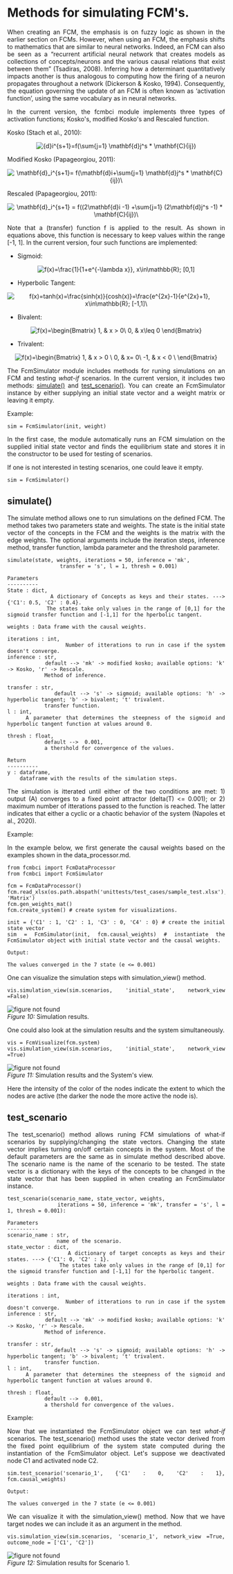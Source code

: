 # Methods for simulating FCM's.
<div align = justify>
When creating an FCM, the emphasis is on fuzzy logic as shown in the earlier section on FCMs. However, when using an FCM, the emphasis shifts to mathematics that are similar to neural networks. Indeed, an FCM can also be seen as a “recurrent artificial neural network that creates models as collections of concepts/neurons and the various causal relations that exist between them” (Tsadiras, 2008). Inferring how a determinant quantitatively impacts another is thus analogous to computing how the firing of a neuron propagates throughout a network (Dickerson & Kosko, 1994). Consequently, the equation governing the update of an FCM is often known as ‘activation function’, using the same vocabulary as in neural networks.

In the current version, the fcmbci module implements three types of activation functions; Kosko's, modified Kosko's and Rescaled function. 
</div>

Kosko (Stach et al., 2010):
<div class=container, align=center>

![{d}_i^{s+1}=f(\sum_{j=1} \mathbf{d}_j^s * \mathbf{C}_{ij})](https://render.githubusercontent.com/render/math?math=%7Bd%7D_i%5E%7Bs%2B1%7D%3Df(%5Csum_%7Bj%3D1%7D%20%5Cmathbf%7Bd%7D_j%5Es%20*%20%5Cmathbf%7BC%7D_%7Bij%7D))

</div>

Modified Kosko (Papageorgiou, 2011):
<div class=container, align=center>

![\mathbf{d}_i^{s+1}= f(\mathbf{d}_i+\sum_{j=1} \mathbf{d}_j^s * \mathbf{C}_{ij})\\](https://render.githubusercontent.com/render/math?math=%5Cmathbf%7Bd%7D_i%5E%7Bs%2B1%7D%3D%20f(%5Cmathbf%7Bd%7D_i%2B%5Csum_%7Bj%3D1%7D%20%5Cmathbf%7Bd%7D_j%5Es%20*%20%5Cmathbf%7BC%7D_%7Bij%7D)%5C%5C)

</div>

Rescaled (Papageorgiou, 2011):
<div class=container, align=center>

![\mathbf{d}_i^{s+1} = f((2\mathbf{d}_i -1)  +\sum_{j=1} (2\mathbf{d}_j^s -1) * \mathbf{C}_{ij})\\](https://render.githubusercontent.com/render/math?math=%5Cmathbf%7Bd%7D_i%5E%7Bs%2B1%7D%20%3D%20f((2%5Cmathbf%7Bd%7D_i%20-1)%20%20%2B%5Csum_%7Bj%3D1%7D%20(2%5Cmathbf%7Bd%7D_j%5Es%20-1)%20*%20%5Cmathbf%7BC%7D_%7Bij%7D)%5C%5C)

</div>

<div align = justify>

Note that a (transfer) function f is applied to the result. As shown in equations above, this function is necessary to keep values within the range [-1, 1]. In the current version, four such functions are implemented:

* Sigmoid:

<div class=container, align=center>

![f(x)=\frac{1}{1+e^{-\lambda x}}, x\in\mathbb{R}; \[0,1\]](https://render.githubusercontent.com/render/math?math=f(x)%3D%5Cfrac%7B1%7D%7B1%2Be%5E%7B-%5Clambda%20x%7D%7D%2C%20x%5Cin%5Cmathbb%7BR%7D%3B%20%5B0%2C1%5D)

</div>

* Hyperbolic Tangent:

<div class=container, align=center>

![f(x)=tanh(x)=\frac{sinh(x)}{cosh(x)}=\frac{e^{2x}-1}{e^{2x}+1}, x\in\mathbb{R}; \[-1,1\]\\](https://render.githubusercontent.com/render/math?math=f(x)%3Dtanh(x)%3D%5Cfrac%7Bsinh(x)%7D%7Bcosh(x)%7D%3D%5Cfrac%7Be%5E%7B2x%7D-1%7D%7Be%5E%7B2x%7D%2B1%7D%2C%20x%5Cin%5Cmathbb%7BR%7D%3B%20%5B-1%2C1%5D%5C%5C)

</div>

* Bivalent:

<div class=container, align=center>

![f(x)=\begin{Bmatrix}  1, & x > 0\\   0, & x\leq 0 \end{Bmatrix}](https://render.githubusercontent.com/render/math?math=f(x)%3D%5Cbegin%7BBmatrix%7D%20%201%2C%20%26%20x%20%3E%200%5C%5C%20%20%200%2C%20%26%20x%5Cleq%200%20%5Cend%7BBmatrix%7D)

</div>

* Trivalent:

<div class=container, align=center>

![f(x)=\begin{Bmatrix} 1, & x > 0 \\  0, & x= 0\\  -1, & x < 0 \\ \end{Bmatrix}](https://render.githubusercontent.com/render/math?math=f(x)%3D%5Cbegin%7BBmatrix%7D%201%2C%20%26%20x%20%3E%200%20%5C%5C%20%200%2C%20%26%20x%3D%200%5C%5C%20%20-1%2C%20%26%20x%20%3C%200%20%5C%5C%20%5Cend%7BBmatrix%7D)

</div>

<div align = justify>

The FcmSimulator module includes methods for runing simulations on an FCM and testing <em>what-if</em> scenarios. In the current version, it includes two methods: [simulate()](#simulate) and [test_scenario()](#test_scenario). You can create an FcmSimulator instance by either supplying an initial state vector and a weight matrix or leaving it empty.

Example:

```
sim = FcmSimulator(init, weight)
```
In the first case, the module automatically runs an FCM simulation on the supplied initial state vector and finds the equilibrium state and stores it in the constructor to be used for testing of scenarios.

If one is not interested in testing scenarios, one could leave it empty.

```
sim = FcmSimulator()
```

## simulate()

The simulate method allows one to run simulations on the defined FCM. The method takes two parameters state and weights. The state is the initial state vector of the concepts in the FCM and the weights is the matrix with the edge weights. The optional arguments include the iteration steps, inference method, transfer function, lambda parameter and the threshold parameter.  

```
simulate(state, weights, iterations = 50, inference = 'mk', 
                 transfer = 's', l = 1, thresh = 0.001)

Parameters
----------
State : dict,
            A dictionary of Concepts as keys and their states. ---> {'C1': 0.5, 'C2' : 0.4}.
            The states take only values in the range of [0,1] for the sigmoid transfer function and [-1,1] for the hperbolic tangent.

weights : Data frame with the causal weights.

iterations : int,
                Number of itterations to run in case if the system doesn't converge.
inference : str,
            default --> 'mk' -> modified kosko; available options: 'k' -> Kosko, 'r' -> Rescale.
            Method of inference.
                    
transfer : str,
            default --> 's' -> sigmoid; available options: 'h' -> hyperbolic tangent; 'b' -> bivalent; 't' trivalent. 
            transfer function.
l : int,
    A parameter that determines the steepness of the sigmoid and hyperbolic tangent function at values around 0. 
        
thresh : float,
            default -->  0.001,
            a thershold for convergence of the values.

Return
----------
y : dataframe,
    dataframe with the results of the simulation steps.

```

The simulation is itterated until either of the two conditions are met: 1) output (A) converges to a fixed point attractor (delta(T) <= 0.001); or 2) maximum number of itterations passed to the function is reached. The latter indicates that either a cyclic or a chaotic behavior of the system (Napoles et al., 2020).

Example:

In the example below, we first generate the causal weights based on the examples shown in the data_processor.md. 

```
from fcmbci import FcmDataProcessor
from fcmbci import FcmSimulator

fcm = FcmDataProcessor()
fcm.read_xlsx(os.path.abspath('unittests/test_cases/sample_test.xlsx'), 'Matrix')
fcm.gen_weights_mat()
fcm.create_system() # create system for visualizations.

init = {'C1' : 1, 'C2' : 1, 'C3' : 0, 'C4' : 0} # create the initial state vector
sim = FcmSimulator(init, fcm.causal_weights) # instantiate the FcmSimulator object with initial state vector and the causal weights.
```
```
Output:

The values converged in the 7 state (e <= 0.001)
```

One can visualize the simulation steps with simulation_view() method. 

```
vis.simulation_view(sim.scenarios, 'initial_state', network_view =False)
```
<img src="figures\figure_10.PNG" alt="figure not found" style="float: center; margin-right: 10px;" /><br>
<em>Figure 10:</em> Simulation results.

One could also look at the simulation results and the system simultaneously.

```
vis = FcmVisualize(fcm.system)
vis.simulation_view(sim.scenarios, 'initial_state', network_view =True)
```
<img src="figures\figure_11.PNG" alt="figure not found" style="float: center; margin-right: 10px;" /><br>
<em>Figure 11:</em> Simulation results and the System's view.

Here the intensity of the color of the nodes indicate the extent to which the nodes are active (the darker the node the more active the node is).

## test_scenario
The test_scenario() method allows runing FCM simulations of what-if scenarios by supplying/changing the state vectors. Changing the state vector implies turning on/off certain concepts in the system. Most of the default parameters are the same as in simulate method described above. The scenario name is the name of the scenario to be tested. The state vector is a dictionary with the keys of the concepts to be changed in the state vector that has been supplied in when creating an FcmSimulator instance.

```
test_scenario(scenario_name, state_vector, weights, 
                iterations = 50, inference = 'mk', transfer = 's', l = 1, thresh = 0.001):

Parameters
----------
scenario_name : str,
                name of the scenario.
state_vector : dict,
                A dictionary of target concepts as keys and their states. ---> {'C1': 0, 'C2' : 1}.
                The states take only values in the range of [0,1] for the sigmoid transfer function and [-1,1] for the hperbolic tangent.

weights : Data frame with the causal weights.

iterations : int,
                Number of itterations to run in case if the system doesn't converge.
inference : str,
            default --> 'mk' -> modified kosko; available options: 'k' -> Kosko, 'r' -> Rescale.
            Method of inference.
                    
transfer : str,
            default --> 's' -> sigmoid; available options: 'h' -> hyperbolic tangent; 'b' -> bivalent; 't' trivalent. 
            transfer function.
l : int,
    A parameter that determines the steepness of the sigmoid and hyperbolic tangent function at values around 0. 
        
thresh : float,
            default -->  0.001,
            a thershold for convergence of the values.
```


Example:

Now that we instantiated the FcmSimulator object we can test <em> what-if </em> scenarios. The test_scenario() method uses the state vector derived from the fixed point equilibrium of the system state computed during the instantiation of the FcmSimulator object. Let's suppose we deactivated node C1 and activated node C2.

```
sim.test_scenario('scenario_1', {'C1' : 0, 'C2' : 1}, fcm.causal_weights)
```
```
Output: 

The values converged in the 7 state (e <= 0.001)
```
We can visualize it with the simulation_view() method. Now that we have target nodes we can include it as an argument in the method.

```
vis.simulation_view(sim.scenarios, 'scenario_1', network_view =True, outcome_node = ['C1', 'C2'])
```

<img src="figures\figure_12.PNG" alt="figure not found" style="float: center; margin-right: 10px;" /><br>
<em>Figure 12:</em> Simulation results for Scenario 1.

</div>


